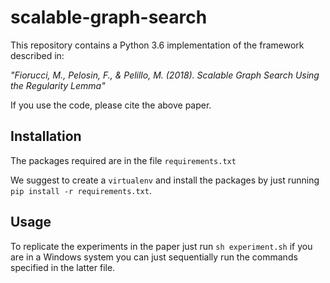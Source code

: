 # scalable-graph-search

This repository contains a Python 3.6 implementation of the framework described in:

*"Fiorucci, M., Pelosin, F., & Pelillo, M. (2018). Scalable Graph Search Using the Regularity Lemma"*

If you use the code, please cite the above paper.


## Installation

The packages required are in the file `requirements.txt`

We suggest to create a `virtualenv` and install the packages by just running `pip install -r requirements.txt`.

## Usage

To replicate the experiments in the paper just run `sh experiment.sh` if you are in a Windows system you can just sequentially run the commands specified in the latter file.


